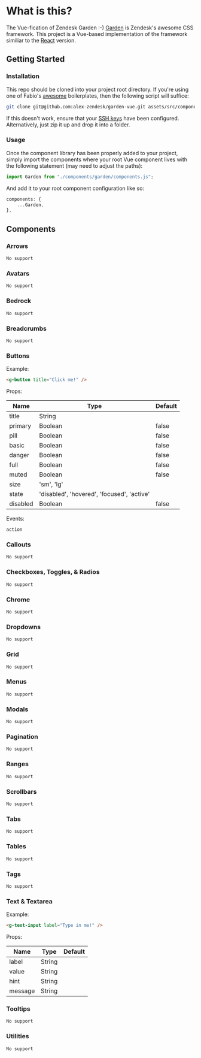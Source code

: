 
# What is this?

The Vue-fication of Zendesk Garden :-) [Garden](https://garden.zendesk.com/css-components/) is Zendesk's awesome CSS framework. This project is a Vue-based implementation of the framework similiar to the [React](https://garden.zendesk.com/react-components/) version.

## Getting Started

### Installation

This repo should be cloned into your project root directory. If you're using one of Fabio's [awesome](https://github.com/fabioguarrasi) boilerplates, then the following script will suffice:
```bash
git clone git@github.com:alex-zendesk/garden-vue.git assets/src/components/garden
```
If this doesn't work, ensure that your [SSH keys](https://help.github.com/en/github/authenticating-to-github/connecting-to-github-with-ssh) have been configured. Alternatively, just zip it up and drop it into a folder.

### Usage

Once the component library has been properly added to your project, simply import the components where your root Vue component lives with the following statement (may need to adjust the paths):

```javascript
import Garden from "./components/garden/components.js";
```

And add it to your root component configuration like so:

```javascript
components: {
    ...Garden,
},
```

## Components

### Arrows

`No support`

### Avatars

`No support`

### Bedrock

`No support`

### Breadcrumbs

`No support`

### Buttons

Example:

```html
<g-button title="Click me!" />
```
Props:

| Name    | Type       | Default 
| ------- | ---------- | -
| title   | String     | 
| primary | Boolean    | false
| pill    | Boolean    | false
| basic   | Boolean    | false
| danger  | Boolean    | false
| full    | Boolean    | false
| muted   | Boolean    | false
| size    | 'sm', 'lg' | 
| state   | 'disabled', 'hovered', 'focused', 'active' |
| disabled| Boolean                                    | false

Events:

`action`

### Callouts

`No support`

### Checkboxes, Toggles, & Radios

`No support`

### Chrome

`No support`

### Dropdowns

`No support`

### Grid

`No support`

### Menus

`No support`

### Modals

`No support`

### Pagination

`No support`

### Ranges

`No support`

### Scrollbars

`No support`

### Tabs

`No support`

### Tables

`No support`

### Tags

`No support`

### Text & Textarea

Example:

```html
<g-text-input label="Type in me!" />
```
Props:

| Name    | Type       | Default 
| ------- | ---------- | -
|label|String|
|value|String|
|hint|String|
|message|String|

### Tooltips

`No support`

### Utilities

`No support`

